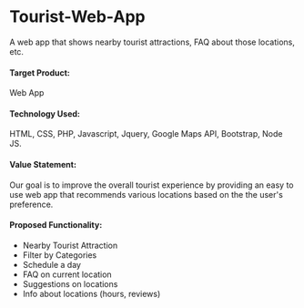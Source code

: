 # Tourist-Web-App
A web app that shows nearby tourist attractions, FAQ about those locations, etc.

#### Target Product:

Web App

#### Technology Used:

HTML, CSS, PHP, Javascript, Jquery, Google Maps API, Bootstrap, Node JS.

#### Value Statement:

Our goal is to improve the overall tourist experience by providing an easy to use web app that recommends various locations based on the the user's preference.

#### Proposed Functionality:

- Nearby Tourist Attraction
- Filter by Categories
- Schedule a day
- FAQ on current location
- Suggestions on locations
- Info about locations (hours, reviews)


